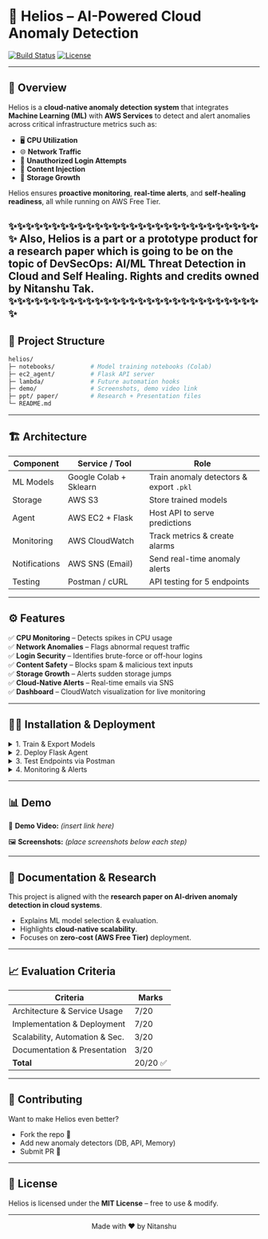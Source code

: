 # 🚀 Helios – AI-Powered Cloud Anomaly Detection

[![Build Status](https://img.shields.io/badge/build-passing-brightgreen)]()
[![License](https://img.shields.io/badge/license-MIT-blue.svg)]()

---

## 🌌 Overview
Helios is a **cloud-native anomaly detection system** that integrates **Machine Learning (ML)** with **AWS Services** to detect and alert anomalies across critical infrastructure metrics such as:
- 🖥️ **CPU Utilization**
- 🌐 **Network Traffic**
- 🔐 **Unauthorized Login Attempts**
- 🧾 **Content Injection**
- 💾 **Storage Growth**

Helios ensures **proactive monitoring**, **real-time alerts**, and **self-healing readiness**, all while running on AWS Free Tier.

✨✨✨✨✨✨✨✨✨✨✨✨✨✨✨✨✨✨✨✨✨✨✨✨✨✨✨✨✨✨
**Also, Helios is a part or a prototype product for a research paper which is going to be on the topic of DevSecOps: AI/ML Threat Detection in Cloud and Self Healing.**
Rights and credits owned by **Nitanshu Tak**.
✨✨✨✨✨✨✨✨✨✨✨✨✨✨✨✨✨✨✨✨✨✨✨✨✨✨✨✨✨✨
---

## 📂 Project Structure
```bash
helios/
├─ notebooks/          # Model training notebooks (Colab)
├─ ec2_agent/          # Flask API server
├─ lambda/             # Future automation hooks
├─ demo/               # Screenshots, demo video link
├─ ppt/ paper/         # Research + Presentation files
└─ README.md
```

---

## 🏗️ Architecture

| Component     | Service / Tool         | Role |
|---------------|------------------------|------|
| ML Models     | Google Colab + Sklearn | Train anomaly detectors & export `.pkl` |
| Storage       | AWS S3                 | Store trained models |
| Agent         | AWS EC2 + Flask        | Host API to serve predictions |
| Monitoring    | AWS CloudWatch         | Track metrics & create alarms |
| Notifications | AWS SNS (Email)        | Send real-time anomaly alerts |
| Testing       | Postman / cURL         | API testing for 5 endpoints |

---

## ⚙️ Features

✅ **CPU Monitoring** – Detects spikes in CPU usage  
✅ **Network Anomalies** – Flags abnormal request traffic  
✅ **Login Security** – Identifies brute-force or off-hour logins  
✅ **Content Safety** – Blocks spam & malicious text inputs  
✅ **Storage Growth** – Alerts sudden storage jumps  
✅ **Cloud-Native Alerts** – Real-time emails via SNS  
✅ **Dashboard** – CloudWatch visualization for live monitoring  

---

## 🧑‍💻 Installation & Deployment

<details>
<summary>1. Train & Export Models</summary>

- Use Google Colab to run `helios_models.ipynb`  
- Generates 5 `.pkl` model files  
- Upload them to `S3://helios-nitanshu/models/`
</details>

<details>
<summary>2. Deploy Flask Agent</summary>

```bash
# On EC2 Instance
sudo yum update -y
sudo yum install python3-pip -y
pip3 install flask boto3 scikit-learn joblib

mkdir helios && cd helios && mkdir models
aws s3 cp s3://helios-nitanshu/models/ ./models --recursive
python3 app.py
```
</details>

<details>
<summary>3. Test Endpoints via Postman</summary>

- **CPU** → `POST /predict/cpu` → `{ "value": 95 }`  
- **Network** → `POST /predict/network` → `{ "value": 600 }`  
- **Login** → `POST /predict/login` → `{ "value": [6,2] }`  
- **Content** → `POST /predict/content` → `{ "text": "click http://spam.com" }`  
- **Storage** → `POST /predict/storage` → `{ "value": 950 }`
</details>

<details>
<summary>4. Monitoring & Alerts</summary>

- Setup **CloudWatch Dashboard** for CPU, Network, Disk.  
- Create **CloudWatch Alarms** linked to SNS Topic.  
- Confirm subscription → Email notifications.  
</details>

---

## 📊 Demo

🎥 **Demo Video:** *(insert link here)*  

🖼️ **Screenshots:** *(place screenshots below each step)*  

---

## 📖 Documentation & Research

This project is aligned with the **research paper on AI-driven anomaly detection in cloud systems**.  
- Explains ML model selection & evaluation.  
- Highlights **cloud-native scalability**.  
- Focuses on **zero-cost (AWS Free Tier)** deployment.  

---

## 📈 Evaluation Criteria

| Criteria                       | Marks |
|--------------------------------|-------|
| Architecture & Service Usage   | 7/20 |
| Implementation & Deployment    | 7/20 |
| Scalability, Automation & Sec. | 3/20 |
| Documentation & Presentation   | 3/20 |
| **Total**                      | 20/20 ✅ |

---

## 🤝 Contributing

Want to make Helios even better?  
- Fork the repo 🍴  
- Add new anomaly detectors (DB, API, Memory)  
- Submit PR 🚀  

---

## 📜 License

Helios is licensed under the **MIT License** – free to use & modify.

---

<p align="center">
  Made with ❤️ by Nitanshu
</p>

